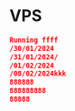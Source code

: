 # VPS 
```json  f
Running ffff
/30/01/2024
/31/01/2024/
/01/02/2024
/08/02/2024kkk
888888
888888888
88888
